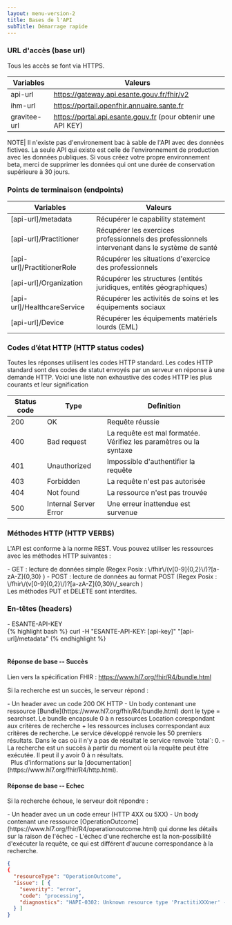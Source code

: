 ```yaml
---
layout: menu-version-2
title: Bases de l'API
subTitle: Démarrage rapide
---
```



### URL d'accès (base url)

Tous les accès se font via HTTPS.

| Variables     | Valeurs                                                       |
| ---           | ---                                                           |
| api-url       | https://gateway.api.esante.gouv.fr/fhir/v2                    |
| ihm-url       | https://portail.openfhir.annuaire.sante.fr                    |
| gravitee-url  | https://portal.api.esante.gouv.fr (pour obtenir une API KEY)  |
 
NOTE| Il n'existe pas d'environement bac à sable de l'API avec des données fictives. La seule API qui existe est celle de l'environnement de production avec les données publiques. Si vous créez votre propre environnement beta, merci de supprimer les données qui ont une durée de conservation supérieure à 30 jours.

### Points de terminaison (endpoints)

| Variables | Valeurs     |
| --- | --- |
| [api-url]/metadata          | Récupérer le capability statement |
| [api-url]/Practitioner      | Récupérer les exercices professionnels des professionnels intervenant dans le système de santé |
| [api-url]/PractitionerRole  | Récupérer les situations d'exercice des professionnels |
| [api-url]/Organization      | Récupérer les structures (entités juridiques, entités géographiques) |
| [api-url]/HealthcareService | Récupérer les activités de soins et les équipements sociaux |
| [api-url]/Device            | Récupérer les équipements matériels lourds (EML) |

### Codes d’état HTTP (HTTP status codes)

Toutes les réponses utilisent les codes HTTP standard.
Les codes HTTP standard sont des codes de statut envoyés par un serveur en réponse à une demande HTTP. Voici une liste non exhaustive des codes HTTP les plus courants et leur signification


| Status code | Type                  | Definition  |
| ---         | ---                   | ---         | 
| 200         | OK                    | Requête réussie |
| 400         | Bad request           | La requête est mal formatée. Vérifiez les paramètres ou la syntaxe |
| 401         | Unauthorized          | Impossible d'authentifier la requête |
| 403         | Forbidden             | La requête n'est pas autorisée |
| 404         | Not found             | La ressource n'est pas trouvée |
| 500         | Internal Server Error | Une erreur inattendue est survenue |

### Méthodes HTTP (HTTP VERBS)

L'API est conforme à la norme REST. Vous pouvez utiliser les ressources avec les méthodes HTTP suivantes :
<div class="wysiwyg"  markdown="1">
- GET : lecture de données simple  (Regex Posix : \/fhir\/(v[0-9]{0,2}\/)?[a-zA-Z]{0,30} )
- POST : lecture de données au format POST  (Regex Posix : \/fhir\/(v[0-9]{0,2}\/)?[a-zA-Z]{0,30}\/_search )
</div>
Les méthodes PUT et DELETE sont interdites.
<br />

### En-têtes (headers)
<div class="wysiwyg"  markdown="1">
- ESANTE-API-KEY  
</div>
<div class="code-sample">
<div class="tab-content" data-name="curl">
{% highlight bash %}
  curl -H "ESANTE-API-KEY: [api-key]" "[api-url]/metadata"  
{% endhighlight %}
</div>
</div>
<br />



#### Réponse de base -- Succès

Lien vers la spécification FHIR : <https://www.hl7.org/fhir/R4/bundle.html>

Si la recherche est un succès, le serveur répond :
<div class="wysiwyg"  markdown="1">
- Un header avec un code 200 OK HTTP
- Un body contenant une ressource [Bundle](https://www.hl7.org/fhir/R4/bundle.html) dont le type = searchset.
Le bundle encapsule 0 à n ressources Location corespondant aux critères de recherche + les ressources incluses correspondant aux critères de recherche.
Le service développé renvoie les 50 premiers résultats. Dans le cas où il n'y a pas de résultat le service renvoie `total`: 0.
- La recherche est un succès à partir du moment où la requête peut être exécutée. Il peut il y avoir 0 à n résultats.
</div>
&nbsp;
Plus d'informations sur la [documentation](https://www.hl7.org/fhir/R4/http.html).

#### Réponse de base -- Echec

Si la recherche échoue, le serveur doit répondre :
<div class="wysiwyg"  markdown="1">
- Un header avec un un code erreur (HTTP 4XX ou 5XX)
- Un body contenant une ressource [OperationOutcome](https://www.hl7.org/fhir/R4/operationoutcome.html) qui donne les détails sur la raison de l'échec
- L'échec d'une recherche est la non-possibilité d'exécuter la requête, ce qui est différent d'aucune correspondance à la recherche.
</div>

```json
{
{
  "resourceType": "OperationOutcome",
  "issue": [ {
    "severity": "error",
    "code": "processing",
    "diagnostics": "HAPI-0302: Unknown resource type 'PractitiXXXner' - Server knows how to handle: [Practitioner, PractitionerRole, Device, Organization, HealthcareService]"
  } ]
}

```


